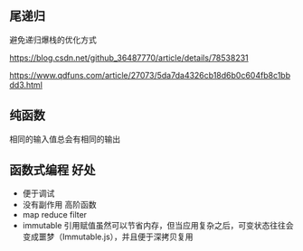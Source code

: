 ## 尾递归

避免递归爆栈的优化方式

<https://blog.csdn.net/github_36487770/article/details/78538231>

<https://www.qdfuns.com/article/27073/5da7da4326cb18d6b0c604fb8c1bbdd3.html>

## 纯函数

相同的输入值总会有相同的输出

## 函数式编程 好处

- 便于调试
- 没有副作用 高阶函数
- map reduce filter
- immutable 引用赋值虽然可以节省内存，但当应用复杂之后，可变状态往往会变成噩梦（Immutable.js），并且便于深拷贝复用